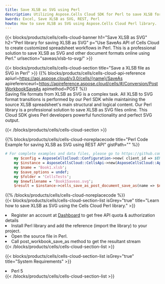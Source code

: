 ```yaml
---
title: Save XLSB as SVG using Perl 
description: Utilizing Aspose.Cells Cloud SDK for Perl to save XLSB format file as SVG format file. 
kwords: Excel, Save XLSB as SVG, REST, Perl
howto: How to save XLSB as SVG using Aspose.Cells Cloud Perl library.
---
```



{{< blocks/products/cells/cells-cloud-banner h1="Save XLSB as SVG" h2="Perl library for saving XLSB as SVG" p="Use SaveAs API of Cells Cloud to create customized spreadsheet workflows in Perl. This is a professional solution to save XLSB as SVG and other document formats online using Perl." urlsection="saveas/xlsb-to-svg/" >}}

{{< blocks/products/cells/cells-cloud-section  title="Save a XLSB file as SVG in Perl" >}}
{{% blocks/products/cells/cells-cloud-api-reference  apiurl=https://api.aspose.cloud/v3.0/cells/{name}/SaveAs  apireferenceurl=https://apireference.aspose.cloud/cells/#/Conversion/PostWorkbookSaveAs  apimethod=POST %}}
<br/>
Saving file formats from XLSB as SVG is a complex task. All XLSB to SVG format transitions is performed by our Perl SDK while maintaining the source XLSB spreadsheet's main structural and logical content. Our Perl library is a professional solution to save XLSB as SVG files online. This Cloud SDK gives Perl developers powerful functionality and perfect SVG output.

{{< /blocks/products/cells/cells-cloud-section >}}

{{% blocks/products/cells/cells-cloud-noreplacecode title="Perl Code Example for saving XLSB as SVG using REST API" gistPath="" %}}
  
```perl
# For complete examples and data files, please go to https://github.com/aspose-cells-cloud/aspose-cells-cloud-perl/
    my $config = AsposeCellsCloud::Configuration->new( client_id => $ENV{'ProductClientId'}, client_secret => $ENV{'ProductClientSecret'});
    my $instance = AsposeCellsCloud::CellsApi->new(AsposeCellsCloud::ApiClient->new( $config));
    my $name = 'Book1.xlsb';
    my $save_options = undef;
    my $folder = 'CellsTests';
    my $newfilename = 'Book1Saveas.svg';
    $result = $instance->cells_save_as_post_document_save_as(name => $name,save_options => $save_options, newfilename => $newfilename, folder => $folder);
```
  
{{% /blocks/products/cells/cells-cloud-noreplacecode  %}}
<br/>
{{< blocks/products/cells/cells-cloud-section-list isGrey="true"  title="Learn how to save XLSB as SVG using the Cells Cloud Perl library." >}}
<li>Register an account at <a href="https://dashboard.aspose.cloud/">Dashboard</a> to get free API quota & authorization details</li>
<li>Install Perl library and add the reference (import the library) to your project.</li>
<li>Open the source file in Perl.</li>
<li>Call post_workbook_save_as method to get the resultant stream</li>
{{< /blocks/products/cells/cells-cloud-section-list >}}

{{< blocks/products/cells/cells-cloud-section-list isGrey="true"  title="System Requirements" >}}
<li>Perl 5</li>
{{< /blocks/products/cells/cells-cloud-section-list >}}
